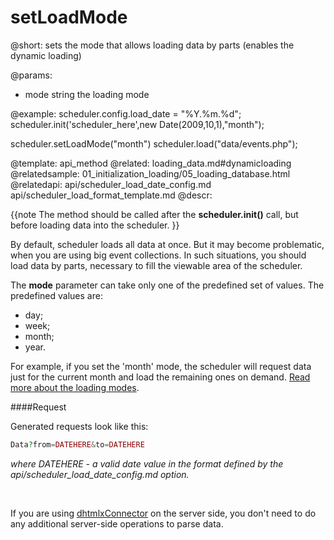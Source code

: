 setLoadMode
=============

@short: 
	sets the mode that allows loading data by parts (enables the dynamic loading)

@params: 
- mode	string	the loading mode


@example:
scheduler.config.load_date = "%Y.%m.%d";
scheduler.init('scheduler_here',new Date(2009,10,1),"month");

scheduler.setLoadMode("month")
scheduler.load("data/events.php");
        
@template:	api_method
@related:
	loading_data.md#dynamicloading
@relatedsample:
	01_initialization_loading/05_loading_database.html
@relatedapi:
	api/scheduler_load_date_config.md
    api/scheduler_load_format_template.md
@descr: 

{{note
The method should be called after the **scheduler.init()** call, but before loading data into the scheduler.
}}

By default, scheduler loads all data at once. But it may become problematic, when you are using big event collections. In such situations, you should load data by parts, necessary to fill the viewable area of the scheduler.

The **mode** parameter can take only one of the predefined set of values. The predefined values are:

- day;  
- week;
- month;
- year.


For example, if you set the 'month' mode, the scheduler will request data just for the current month and load the remaining ones on demand. 
[Read more about the loading modes](loading_data.md#dynamicloading).

####Request

Generated requests look like this:

~~~php
Data?from=DATEHERE&to=DATEHERE
~~~

*where DATEHERE - a valid date value in the format defined by the api/scheduler_load_date_config.md option.*

<br>

If you are using <a href="http://docs.dhtmlx.com/doku.php?id=dhtmlxconnector:start">dhtmlxConnector</a> on the server side, you don't need to do any additional server-side operations to parse data.

